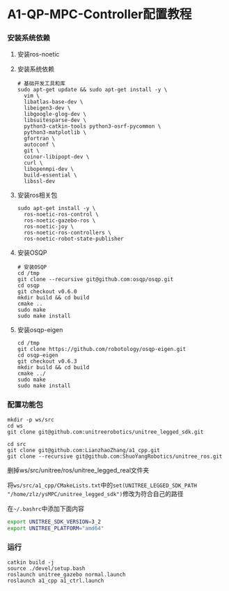 # A1-QP-MPC-Controller配置教程

### 安装系统依赖

1. 安装ros-noetic

2. 安装系统依赖

   ```
   # 基础开发工具和库
   sudo apt-get update && sudo apt-get install -y \
     vim \
     libatlas-base-dev \
     libeigen3-dev \
     libgoogle-glog-dev \
     libsuitesparse-dev \
     python3-catkin-tools python3-osrf-pycommon \
     python3-matplotlib \
     gfortran \
     autoconf \
     git \
     coinor-libipopt-dev \
     curl \
     libopenmpi-dev \
     build-essential \
     libssl-dev
   ```
   
3. 安装ros相关包

   ```
   sudo apt-get install -y \
     ros-noetic-ros-control \
     ros-noetic-gazebo-ros \
     ros-noetic-joy \
     ros-noetic-ros-controllers \
     ros-noetic-robot-state-publisher
   ```
   
   
   
4. 安装OSQP

   ```
   # 安装OSQP
   cd /tmp
   git clone --recursive git@github.com:osqp/osqp.git
   cd osqp
   git checkout v0.6.0
   mkdir build && cd build
   cmake ..
   sudo make
   sudo make install
   ```

5. 安装osqp-eigen

   ```
   cd /tmp
   git clone https://github.com/robotology/osqp-eigen.git
   cd osqp-eigen
   git checkout v0.6.3
   mkdir build && cd build
   cmake ../
   sudo make
   sudo make install
   ```

   

### 配置功能包

```
mkdir -p ws/src
cd ws
git clone git@github.com:unitreerobotics/unitree_legged_sdk.git

cd src
git clone git@github.com:LianzhaoZhang/a1_cpp.git
git clone --recursive git@github.com:ShuoYangRobotics/unitree_ros.git
```

删掉ws/src/unitree/ros/unitree_legged_real文件夹

将`ws/src/a1_cpp/CMakeLists.txt`中的`set(UNITREE_LEGGED_SDK_PATH "/home/zlz/ysMPC/unitree_legged_sdk")`修改为符合自己的路径

在`~/.bashrc`中添加下面内容
```bash
export UNITREE_SDK_VERSION=3_2
export UNITREE_PLATFORM="amd64"
```

### 运行
```
catkin build -j
source ./devel/setup.bash
roslaunch unitree_gazebo normal.launch
roslaunch a1_cpp a1_ctrl.launch
```

